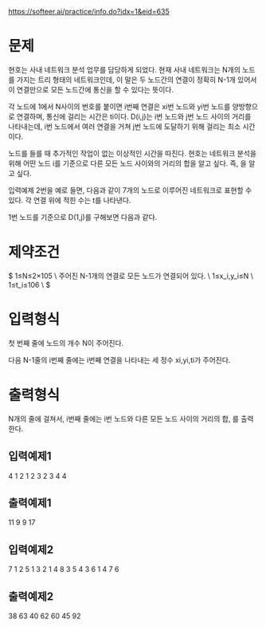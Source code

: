 https://softeer.ai/practice/info.do?idx=1&eid=635

# 문제

현호는 사내 네트워크 분석 업무를 담당하게 되었다. 현재 사내 네트워크는 N개의 노드를 가지는 트리 형태의 네트워크인데, 이 말은 두 노드간의 연결이 정확히 N-1개 있어서 이 연결만으로 모든 노드간에 통신을 할 수 있다는 뜻이다.

각 노드에 1에서 N사이의 번호를 붙이면 i번째 연결은 xi번 노드와 yi번 노드를 양방향으로 연결하며, 통신에 걸리는 시간은 ti이다. D(i,j)는 i번 노드와 j번 노드 사이의 거리를 나타내는데, i번 노드에서 여러 연결을 거쳐 j번 노드에 도달하기 위해 걸리는 최소 시간이다.

노드를 들를 때 추가적인 작업이 없는 이상적인 시간을 따진다. 현호는 네트워크 분석을 위해 어떤 노드 i를 기준으로 다른 모든 노드 사이와의 거리의 합을 알고 싶다. 즉, 을 알고 싶다.

입력예제 2번을 예로 들면, 다음과 같이 7개의 노드로 이루어진 네트워크로 표현할 수 있다. 각 연결 위에 적힌 수는 t를 나타낸다.

1번 노드를 기준으로 D(1,j)를 구해보면 다음과 같다.

# 제약조건

$
1≤N≤2×105 \\
주어진 N-1개의 연결로 모든 노드가 연결되어 있다. \\
1≤x_i,y_i≤N \\
1≤t_i≤106 \\
$

# 입력형식

첫 번째 줄에 노드의 개수 N이 주어진다.

다음 N-1줄의 i번째 줄에는 i번째 연결을 나타내는 세 정수 xi,yi,ti가 주어진다.

# 출력형식

N개의 줄에 걸쳐서, i번째 줄에는 i번 노드와 다른 모든 노드 사이의 거리의 합, 를 출력한다.

## 입력예제1

4
1 2 1
2 3 2
3 4 4

## 출력예제1

11
9
9
17

## 입력예제2

7
1 2 5
1 3 2
1 4 8
3 5 4
3 6 1
4 7 6

## 출력예제2

38
63
40
62
60
45
92
